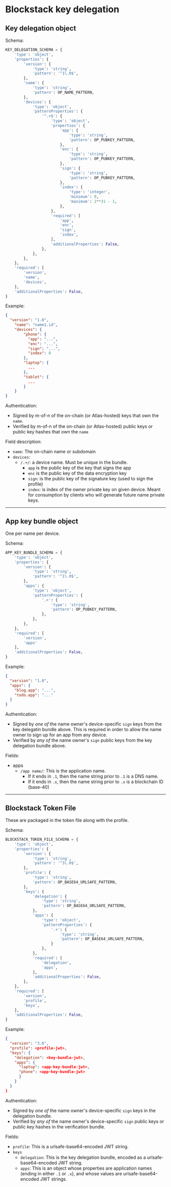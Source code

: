 # Blockstack key delegation

## Key delegation object

Schema:
```Python
KEY_DELEGATION_SCHEMA = {
    'type': 'object',
    'properties': {
        'version': {
            'type': 'string',
            'pattern': '^1\.0$',
        },
        'name': {
            'type': 'string',
            'pattern': OP_NAME_PATTERN,
        },
        'devices': {
            'type': 'object',
            'patternProperties': {
                '^.+$': {
                    'type': 'object',
                    'properties': {
                        'app': {
                            'type': 'string',
                            'pattern': OP_PUBKEY_PATTERN,
                        },
                        'enc': {
                            'type': 'string',
                            'pattern': OP_PUBKEY_PATTERN,
                        },
                        'sign': {
                            'type': 'string',
                            'pattern': OP_PUBKEY_PATTERN,
                        },
                        'index': {
                            'type': 'integer',
                            'minimum': 0,
                            'maximum': 2**31 - 1,
                        },
                    },
                    'required': [
                        'app',
                        'enc',
                        'sign',
                        'index',
                    ],
                    'additionalProperties': False,
                },
            },
        },
    },
    'required': [
        'version',
        'name',
        'devices',
    ],
    'additionalProperties': False,
}
```

Example:
```JSON
{
  "version": "1.0",
    "name": "name1.id",
    "devices": {
        "phone": {
          "app": "...",
          "enc": "...",
          "sign": "...",
          "index": 0        
        },
        "laptop": {
          ...
        },
        "tablet": {
          ...
        }
    }
}
```

Authentication:

* Signed by m-of-n of the on-chain (or Atlas-hosted) keys that own the `name`.
* Verified by m-of-n of the on-chain (or Atlas-hosted) public keys or public key hashes that own the `name`

Field description:
* `name`: The on-chain name or subdomain
* `devices`:
   * `/.+/`: a device name.  Must be unique in the bundle.
      * `app` is the public key of the key that signs the app
      * `enc` is the public key of the data encryption key
      * `sign`: is the public key of the signature key (used to sign the profile)
      * `index`: is index of the owner private key on given device.  Meant for
        consumption by clients who will generate future name private keys.
---

## App key bundle object

One per name per device.

Schema:
```Python
APP_KEY_BUNDLE_SCHEMA = {
    'type': 'object',
    'properties': {
        'version': {
            'type': 'string',
            'pattern': '^1\.0$',
        },
        'apps': {
            'type': 'object',
            'patternProperties': {
                '.+': {
                    'type': 'string',
                    'pattern': OP_PUBKEY_PATTERN,
                },
            },
        },
    },
    'required': [
        'version',
        'apps'
    ],
    'additionalProperties': False,
}
```

Example:

```JSON
{
  "version": "1.0",
  "apps": {
    "blog.app": "...",
    "todo.app": "..."
  }
}
```

Authentication:

* Signed by _one of_ the name owner's device-specific `sign` keys from the key
  delegatin bundle above.  This is
  required in order to allow the name owner to sign up for an app from any
  device.
* Verified by _any of_ the name owner's `sign` public keys from the key
  delegation bundle above.

Fields:

* apps
   * `/app name/`: This is the application name.
       * If it ends in `.1`, then the name string prior to `.1` is a DNS name.
       * If it ends in `.x`, then the name string prior to `.x` is a blockchain
         ID (base-40)

---

## Blockstack Token File

These are packaged in the token file along with the profile.

Schema:

```Python
BLOCKSTACK_TOKEN_FILE_SCHEMA = {
    'type': 'object',
    'properties': {
        'version': {
            'type': 'string',
            'pattern': '^3\.0$',
        },
        'profile': {
            'type': 'string',
            'pattern': OP_BASE64_URLSAFE_PATTERN,
        },
        'keys': {
            'delegation': {
                'type': 'string', 
                'pattern': OP_BASE64_URLSAFE_PATTERN,
            },
            'apps': {
                'type': 'object',
                'patternProperties': {
                    '.+': {
                        'type': 'string',
                        'pattern': OP_BASE64_URLSAFE_PATTERN,
                    }
                },
            },
            'required': [
                'delegation',
                'apps',
            ],
            'additionalProperties': False,
        },
    },
    'required': [
        'version',
        'profile',
        'keys',
    ],
    'additionalProperties': False,
}
```

Example:

```JSON
{
  "version": "3.0",
  "profile": <profile-jwt>,
  "keys": {
    "delegation": <key-bundle-jwt>,
    "apps": {
      "laptop": <app-key-bundle-jwt>,
      "phone": <app-key-bundle-jwt>
      }
    }
  }
}
```

Authentication:

* Signed by _one of_ the name owner's device-specific `sign` keys in the
  delegation bundle.
* Verified by _any of_ the name owner's device-specific `sign` public keys or
  public key hashes in the verification bundle.

Fields:

* `profile`:  This is a urlsafe-base64-encoded JWT string.
* `keys`
   * `delegation`:  This is the key delegation bundle, encoded as a
     urlsafe-base64-encoded JWT string.
   * `apps`:  This is an object whose properties are application names (ending
     in either `.1` or `.x`), and whose values are urlsafe-base64-encoded JWT
     strings.

